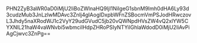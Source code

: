 PHN2ZyB3aWR0aD0iMjU2IiBoZWlnaHQ9IjI1NiIgeG1sbnM9Imh0dHA6Ly93d3cudzMub3JnLzIwMDAvc3ZnIj4gIAogIDxpbWFnZSBocmVmPSJodHRwczovL3Jhdy5naXRodWJ1c2VyY29udGVudC5jb20vQWNpdHVsZW4vQ2xlYW5CYXNlL21haW4vaWNvbi5wbmciIHdpZHRoPSIyNTYiIGhlaWdodD0iMjU2IiAvPiAgCjwvc3ZnPg==
